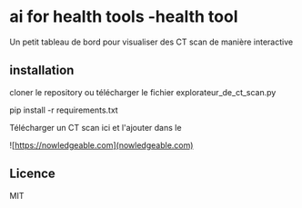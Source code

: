 # ai for health tools -health tool

Un petit tableau de bord pour visualiser des CT scan de manière interactive


## installation 

cloner le repository ou télécharger le fichier explorateur_de_ct_scan.py


pip install -r requirements.txt

Télécharger un CT scan ici et l'ajouter dans le 


![https://nowledgeable.com](nowledgeable.com)



## Licence

MIT 